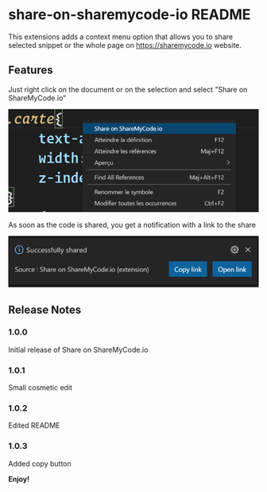 # share-on-sharemycode-io README

This extensions adds a context menu option that allows you to share selected snippet or the whole page on https://sharemycode.io website.

## Features

Just right click on the document or on the selection and select "Share on ShareMyCode.io"

![Right Click](images/rightclick.png)

As soon as the code is shared, you get a notification with a link to the share

![Notification](images/response.png)

## Release Notes

### 1.0.0

Initial release of Share on ShareMyCode.io

### 1.0.1

Small cosmetic edit

### 1.0.2

Edited README

### 1.0.3

Added copy button

**Enjoy!**